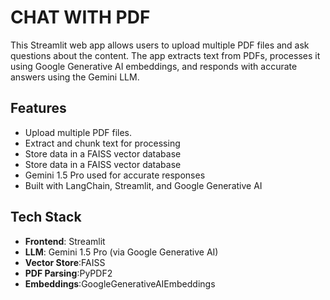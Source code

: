 # CHAT WITH PDF
This Streamlit web app allows users to upload multiple PDF files and ask questions about the content. The app extracts text from PDFs, processes it using Google Generative AI embeddings, and responds with accurate answers using the Gemini LLM.

## Features
- Upload multiple PDF files.
- Extract and chunk text for processing
- Store data in a FAISS vector database
- Store data in a FAISS vector database
- Gemini 1.5 Pro used for accurate responses
- Built with LangChain, Streamlit, and Google Generative AI

## Tech Stack
- **Frontend**: Streamlit
- **LLM**: Gemini 1.5 Pro (via Google Generative AI)
- **Vector Store**:FAISS
- **PDF Parsing**:PyPDF2
- **Embeddings**:GoogleGenerativeAIEmbeddings
  
